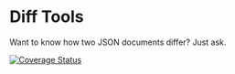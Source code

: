 # Diff Tools

Want to know how two JSON documents differ?  Just ask.

[![Coverage Status](https://img.shields.io/coveralls/dustin/diff.svg)](https://coveralls.io/r/dustin/diff?branch=master)
